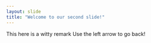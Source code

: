 ```yaml
---
layout: slide
title: "Welcome to our second slide!"
---
```

This here is a witty remark
Use the left arrow to go back!